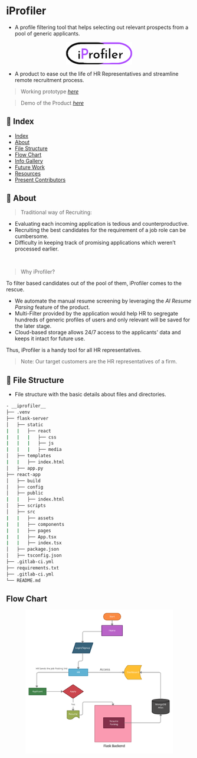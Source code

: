 # iProfiler

- A profile filtering tool that helps selecting out relevant prospects from a pool of generic applicants.

<p align="center">
  <img src="./react-app/src/assets/LogoFinal.png" width="180">
</p>

- A product to ease out the life of HR Representatives and streamline remote recruitment process.

> Working prototype [*here*](https://bit.ly/2R5WF6T)

>  Demo of the Product [*here*](https://drive.google.com/file/d/1ijbb6Gd8YhRvifMsdgbIdopXVGKcNi16/view?usp=sharing)

## :ledger: Index

- [Index](#index)
- [About](#about)
- [File Structure](#file-structure)
- [Flow Chart](#flow-chart)
- [Info Gallery](#gallery)
- [Future Work](#future-work)
- [Resources](#resources)
- [Present Contributors](#contributors)

## :beginner: About

> Traditional way of Recruiting:

- Evaluating each incoming application is tedious and counterproductive.
- Recruiting the best candidates  for the requirement of a job  role can be cumbersome.
- Difficulty in keeping track of  promising applications which  weren’t processed earlier.
<br>

> Why iProfiler?

<p>To filter based candidates out of the pool of them, iProfiler comes to the rescue. </p>

- We automate the manual resume screening by leveraging the *AI Resume Parsing* feature of the product.
- Multi-Filter provided by the application would help HR to segregate hundreds of generic profiles of users and only relevant will be saved for the later stage.
- Cloud-based storage allows 24/7  access to the applicants' data and  keeps it intact for future use.

Thus, iProfiler is a handy tool for all HR representatives.

> Note: Our target customers are the HR representatives of a firm.

## :open_file_folder: File Structure

- File structure with the basic details about files and directories.

```bash
- __iprofiler__
├── .venv
├── flask-server
│   ├── static
|   |   ├── react
|   |   |   ├── css
|   |   |   ├── js
|   |   |   ├── media
│   ├── templates
|   |   ├── index.html
│   ├── app.py
├── react-app
│   ├── build
│   ├── config
│   ├── public
|   |   ├── index.html
│   ├── scripts
│   ├── src
|   |   ├── assets
|   |   ├── components
|   |   ├── pages
|   |   ├── App.tsx
|   |   ├── index.tsx
│   ├── package.json
│   ├── tsconfig.json
├── .gitlab-ci.yml
├── requirements.txt
├── .gitlab-ci.yml
└── README.md
``` 
## Flow Chart

<p align="center">
  <img src="./react-app/src/assets/flow.png" width="400"> <br>
</p>

